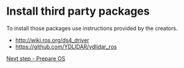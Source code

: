 # Install third party packages
To install those packages use instructions provided by the creators.
* http://wiki.ros.org/ds4_driver
* https://github.com/YDLIDAR/ydlidar_ros

[Next step - Prepare OS](https://github.com/Tai-Min/Statek-UAV/blob/master/instructions/OS_preparation_draft.md)
